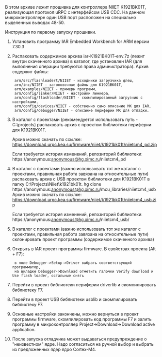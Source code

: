В этом архиве лежит прошивка для контроллера NIIET K1921BK01T, реализующая протокол uRPC с интерфейсом USB CDC.
На данном микроконтроллере один USB порт расположен на специально выделенных выводах 48-50.

Инструкция по первому запуску прошивки.

1. Установить программу IAR Embedded Workbench for ARM версии 7.30.3

2. Распаковать содержимое архива iar-K1921BK01T-env.7z (лежит внутри скаченного архива) в каталог, где установлен IAR (для выполнения операции требуются права администратора). Архив содержит файлы:

        arm/src/flashloadert/NIIET - исходники загрузчика флеш,
        arm/inc/NIIET - заголовочные файлы для K1921BK01T,
        arm/examples/NIIET - примеры программ,
        arm/config/linker/NIIET - настройки линкера,
        arm/config/flashloader/NIIET - скомпилированный загрузчик с настройками,
        arm/config/devices/NIIET - собственно само описание МК для IAR,
        arm/config/debugger/NIIET - описание периферии МК для отладки.

3. В каталог с проектами (рекомендуется использовать путь - C:\projects\) распаковать архив с  проектом библиотеки периферии для K1921BK01T.

   Архив можно скачать по ссылке: https://download.urpc.kea.su/firmware/niiet/k1921bk01t/niietcm4_pd.zip

   Если требуется история изменений, репозиторий библиотеки: https://anonymous:anonymous@hg.ximc.ru/niietcm4_pd

4. В каталог с проектами (важно использовать тот же каталог с проектами, правильная работа завязана на относительные пути) распаковать архив с USB проектом библиотеки для K1921BK01T  в папку C:\Projects\\Niiet\k1921bk01t.
        hg clone https://anonymous:anonymous@hg.ximc.ru/mcu_libraries/niietcm4_usb
   Архив можно скачать по ссылке: https://download.urpc.kea.su/firmware/niiet/k1921bk01t/niietcm4_usb.zip

   Если требуется история изменений, репозиторий библиотеки: https://anonymous:anonymous@hg.ximc.ru/niietcm4_usb/

5. В каталог с проектами (важно использовать тот же каталог с проектами, правильная работа завязана на относительные пути) склонировать проект программы (содержимое скаченного архива)

6. Открыть в IAR проект программы firmware. В свойствах проекта (Alt + F7):

        в поле Debugger->Setup->Driver выбрать соответствующий программатор,
        на вкладке Debugger->Download отметить галочки Verify download и Use flash loader, остальные снять

7. Перейти в проект библиотеки периферии driverlib и скомпилировать библиотеку F7.

8. Перейти в проект USB библиотеки usblib и скомпилировать библиотеку F7.

9. Основные настройки закончены, можно вернуться в проект программы firmware, скомпилировать код программы F7 и залить программу в микроконтроллер Project->Download->Download active application.

10. После запуска отладчика может выдаваться предупреждение о "неизвестном" ядре. Надо согласиться на ручной выбор и выбрать из предложенных ядер ядро Cortex-M4.
